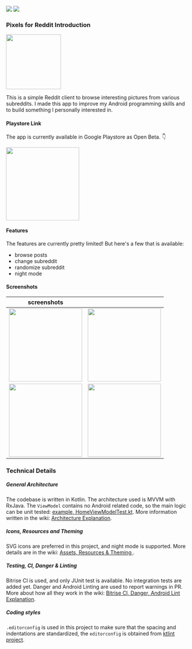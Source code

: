 [![](https://img.shields.io/badge/Kotlin-1.3.21-blue.svg)](https://kotlinlang.org) [![](https://app.bitrise.io/app/41a292091e9fb0ad.svg?token=Zdc9-YXqjcj5P5HEqTPU1Q)](https://app.bitrise.io/app/41a292091e9fb0ad)

### Pixels for Reddit Introduction
<img src="https://user-images.githubusercontent.com/1988156/50760475-4ce08180-12ab-11e9-87ec-d9bb7fb512cb.png" width="150px"/>

This is a simple Reddit client to browse interesting pictures from various subreddits. I made this app to improve my Android programming skills and to build something I personally interested in.

#### Playstore Link
The app is currently available in Google Playstore as Open Beta. :point_down: 

[<img src="https://play.google.com/intl/en_us/badges/images/generic/en_badge_web_generic.png" width="200px"/>](https://play.google.com/store/apps/details?id=beepbeep.pixelsforredditx&utm_source=github)

#### Features
The features are currently pretty limited! But here's a few that is available:
- browse posts
- change subreddit
- randomize subreddit
- night mode


#### Screenshots
| screenshots | |
| - | - |
| <img src="https://user-images.githubusercontent.com/1988156/50760058-0b9ba200-12aa-11e9-99f5-8c88c7418d2f.png" width="200px" /> | <img src="https://user-images.githubusercontent.com/1988156/50760059-0b9ba200-12aa-11e9-9917-71c25d9e0fbd.png" width="200px" /> |
| <img src="https://user-images.githubusercontent.com/1988156/50760060-0c343880-12aa-11e9-899d-d0d2af262693.png" width="200px" /> | <img src="https://user-images.githubusercontent.com/1988156/50760061-0c343880-12aa-11e9-8c20-fc0436998bc7.png" width="200px" /> |


### Technical Details
##### General Architecture 
The codebase is written in Kotlin. The architecture used is MVVM with RxJava. The `ViewModel` contains no Android related code, so the main logic can be unit tested: [example, HomeViewModelTest.kt](https://github.com/worker8/Pixels/blob/b34b0a5fdf6e5e63f9298ccea51f08afaef792ca/app/src/test/java/beepbeep/pixelsforreddit/home/HomeViewModelTest.kt). More information written in the wiki: [Architecture Explanation](https://github.com/worker8/Pixels/wiki/Architecture-Explanation).
 
##### Icons, Resources and Theming
SVG icons are preferred in this project, and night mode is supported. More details are in the wiki: [Assets, Resources & Theming
](https://github.com/worker8/Pixels/wiki/Assets,-Resources-&-Theming).

##### Testing, CI, Danger & Linting
Bitrise CI is used, and only JUnit test is available. No integration tests are added yet. Danger and Android Linting are used to report warnings in PR. More about how all they work in the wiki: [Bitrise CI, Danger, Android Lint Explanation](https://github.com/worker8/Pixels/wiki/Bitrise-CI,-Danger,-Android-Lint-Explanation).

##### Coding styles
`.editorconfig` is used in this project to make sure that the spacing and indentations are standardized, the `editorconfig` is obtained from [ktlint project](https://github.com/shyiko/ktlint/blob/master/.editorconfig). 

